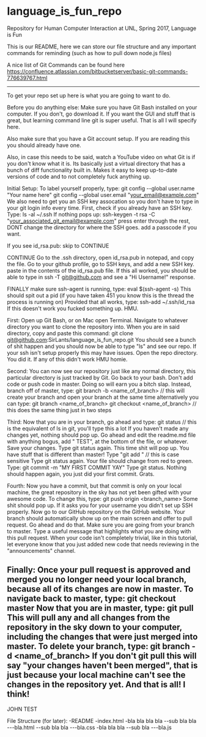 # language_is_fun_repo
Repository for Human Computer Interaction at UNL, Spring 2017, Language is Fun

This is our README, here we can store our file structure and any important commands for reminding (such as how to pull down node.js files)

A nice list of Git Commands can be found here
https://confluence.atlassian.com/bitbucketserver/basic-git-commands-776639767.html



-------------------------------------------------------------------------------------------

To get your repo set up here is what you are going to want to do.

Before you do anything else:
Make sure you have Git Bash installed on your computer. If you don't, go download it.
If you want the GUI and stuff that is great, but learning command line git is super useful. That is all I will specify here.

Also make sure that you have a Git account setup. If you are reading this you should already have one.

Also, in case this needs to be said, watch a YouTube video on what Git is if you don't know what it is.
Its basically just a virtual directory that has a bunch of diff functionality built in.
Makes it easy to keep up-to-date versions of code and to not completely fuck anything up.

Initial Setup:
To label yourself properly, type:
git config --global user.name "Your name here"
git config --global user.email "your_email@example.com"
We also need to get you an SSH key assocation so you don't have to type in your git login info every time.
First, check if you already have an SSH key. Type:
ls -al ~/.ssh
If nothing pops up:
ssh-keygen -t rsa -C "your_associated_git_email@example.com"
press enter through the rest, DONT change the directory for where the SSH goes. add a passcode if you want.


If you see id_rsa.pub: 
skip to CONTINUE

CONTINUE
Go to the .ssh directory, open id_rsa.pub in notepad, and copy the file.
Go to your github profile, go to SSH keys, and add a new SSH key. paste in the contents of the id_rsa.pub file.
If this all worked, you should be able to type in ssh -T git@github.com and see a "Hi Username!" response.

FINALLY
make sure ssh-agent is running, type:
eval $(ssh-agent -s)
This should spit out a pid (if you have taken 451 you know this is the thread the process is running on)
Provided that all works, type:
ssh-add ~/.ssh/id_rsa
If this doesn't work you fucked something up. HMU.

First:
Open up Git Bash, or on Mac open Terminal. Navigate to whatever directory you want to clone the repository into.
When you are in said directory, copy and paste this command:
git clone git@github.com:SirLants/language_is_fun_repo.git
You should see a bunch of shit happen and you should now be able to type "ls" and see our repo. If your ssh isn't setup properly this may have issues.
Open the repo directory.
You did it.
If any of this didn't work HMU homie.

Second:
You can now see our repository just like any normal directory, this particular directory is just tracked by Git.
Go back to your bash.
Don't add code or push code in master. Doing so will earn you a bitch slap.
Instead, branch off of master, type:
git branch -b <name_of_branch> // this will create your branch and open your branch at the same time
alternatively you can type:
git branch <name_of_branch>
git checkout <name_of_branch> // this does the same thing just in two steps

Third:
Now that you are in your branch, go ahead and type:
git status // this is the equivalent of ls in git, you'll type this a lot
If you haven't made any changes yet, nothing should pop up.
Go ahead and edit the readme.md file with anything bogus, add "<name> TEST", at the bottom of the file, or whatever. Save your changes.
Type git status again. This time shit will pop up. You have stuff that is different than master!
Type "git add <filename>" // this is case sensitive
Type git status again. Your file should change from red to green.
Type:
git commit -m "MY FIRST COMMIT YAY"
Type git status. Nothing should happen again, you just did your first commit. Grats.

Fourth:
Now you have a commit, but that commit is only on your local machine, the great repository in the sky has not yet been gifted with your awesome code.
To change this, type:
git push origin <branch_name>
Some shit should pop up. If it asks you for your username you didn't set up SSH properly.
Now go to our GitHub repository on the GitHub website.
Your branch should automatically show up on the main screen and offer to pull request.
Go ahead and do that. Make sure you are going from your branch to master. Type a useful message that highlights what you are doing with this pull request.
When your code isn't completely trivial, like in this tutorial, let everyone know that you just added new code that needs reviewing in the "announcements" channel.

Finally: 
Once your pull request is approved and merged you no longer need your local branch, because all of its changes are now in master.
To navigate back to master, type:
git checkout master
Now that you are in master, type:
git pull
This will pull any and all changes from the repository in the sky down to your computer, including the changes that were just merged into master.
To delete your branch, type:
git branch -d <name_of_branch>
If you don't git pull this will say "your changes haven't been merged", that is just because your local machine can't see the changes in the repository yet.
And that is all! I think!
----------------------------------------------------------------------------------------------

JOHN TEST


File Structure (for later):
-README
-index.html
-bla bla bla bla
--sub bla bla
---bla.html
--sub bla bla
---bla.css
-bla bla bla
--sub bla
---bla.js